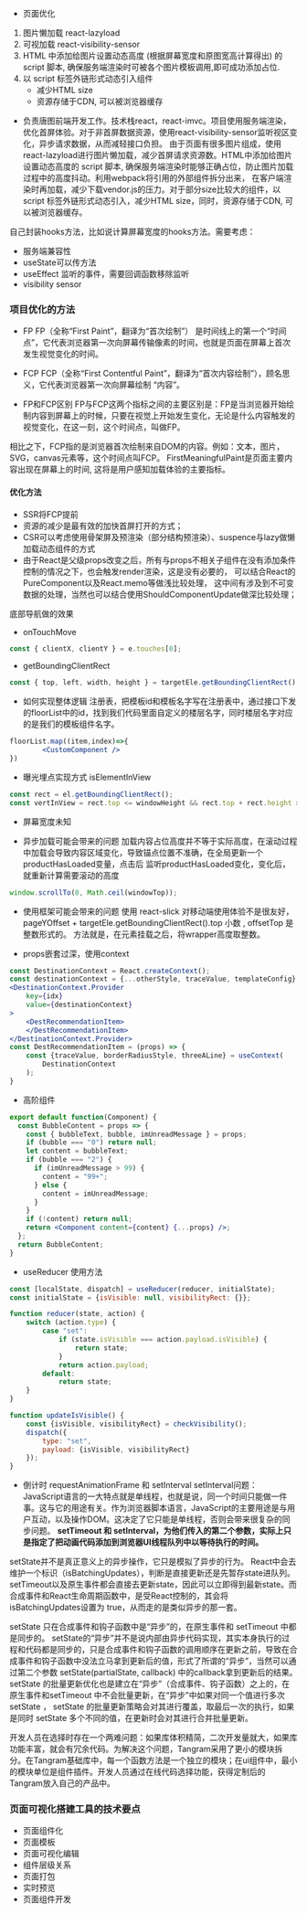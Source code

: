 - 页面优化
1. 图片懒加载 react-lazyload
2. 可视加载 react-visibility-sensor
3. HTML 中添加给图片设置动态高度 (根据屏幕宽度和原图宽高计算得出) 的 script 脚本, 确保服务端渲染时可被各个图片模板调用,即可成功添加占位.
4. 以 script 标签外链形式动态引入组件
    - 减少HTML size
    - 资源存储于CDN, 可以被浏览器缓存

- 负责唐图前端开发工作。技术栈react，react-imvc。项目使用服务端渲染，优化首屏体验。对于非首屏数据资源，使用react-visibility-sensor监听视区变化，异步请求数据，从而减轻接口负担。
由于页面有很多图片组成，使用react-lazyload进行图片懒加载，减少首屏请求资源数。HTML中添加给图片设置动态高度的 script 脚本, 确保服务端渲染时能够正确占位，防止图片加载过程中的高度抖动。利用webpack将引用的外部组件拆分出来，
在客户端渲染时再加载，减少下载vendor.js的压力。对于部分size比较大的组件，以 script 标签外链形式动态引入，减少HTML size，同时，资源存储于CDN, 可以被浏览器缓存。


自己封装hooks方法，比如说计算屏幕宽度的hooks方法。需要考虑：
- 服务端兼容性
- useState可以传方法
- useEffect 监听的事件，需要回调函数移除监听
- visibility sensor

### 项目优化的方法
- FP
FP（全称“First Paint”，翻译为“首次绘制”） 是时间线上的第一个“时间点”，它代表浏览器第一次向屏幕传输像素的时间，也就是页面在屏幕上首次发生视觉变化的时间。

- FCP
FCP（全称“First Contentful Paint”，翻译为“首次内容绘制”），顾名思义，它代表浏览器第一次向屏幕绘制 “内容”。

- FP和FCP区别
FP与FCP这两个指标之间的主要区别是：FP是当浏览器开始绘制内容到屏幕上的时候，只要在视觉上开始发生变化，无论是什么内容触发的视觉变化，在这一刻，这个时间点，叫做FP。

相比之下，FCP指的是浏览器首次绘制来自DOM的内容。例如：文本，图片，SVG，canvas元素等，这个时间点叫FCP。
FirstMeaningfulPaint是页面主要内容出现在屏幕上的时间, 这将是用户感知加载体验的主要指标。

#### 优化方法
- SSR将FCP提前
- 资源的减少是最有效的加快首屏打开的方式；
- CSR可以考虑使用骨架屏及预渲染（部分结构预渲染）、suspence与lazy做懒加载动态组件的方式
- 由于React是父级props改变之后，所有与props不相关子组件在没有添加条件控制的情况之下，也会触发render渲染，这是没有必要的，
可以结合React的PureComponent以及React.memo等做浅比较处理，
这中间有涉及到不可变数据的处理，当然也可以结合使用ShouldComponentUpdate做深比较处理；






底部导航做的效果
- onTouchMove  
```js
const { clientX, clientY } = e.touches[0];
```

- getBoundingClientRect
```js
const { top, left, width, height } = targetEle.getBoundingClientRect();
```

- 如何实现整体逻辑
注册表，把模板id和模板名字写在注册表中，通过接口下发的floorList中的id，找到我们代码里面自定义的楼层名字，同时楼层名字对应的是我们的模板组件名字。

```jsx harmony
floorList.map((item,index)=>{
        <CustomComponent />
})
```

- 曝光埋点实现方式
isElementInView
```js
const rect = el.getBoundingClientRect();
const vertInView = rect.top <= windowHeight && rect.top + rect.height >= 0;
```

- 屏幕宽度未知

- 异步加载可能会带来的问题
加载内容占位高度并不等于实际高度，在滚动过程中加载会导致内容区域变化，导致锚点位置不准确，在全局更新一个productHasLoaded变量，点击后
监听productHasLoaded变化，变化后，就重新计算需要滚动的高度
```js
window.scrollTo(0, Math.ceil(windowTop));
```

- 使用框架可能会带来的问题
使用 react-slick 对移动端使用体验不是很友好，pageYOffset + targetEle.getBoundingClientRect().top 小数 , offsetTop 是整数形式的。
方法就是，在元素挂载之后，将wrapper高度取整数。


- props嵌套过深，使用context

```jsx harmony
const DestinationContext = React.createContext();
const destinationContext = {...otherStyle, traceValue, templateConfig}
<DestinationContext.Provider
    key={idx}
    value={destinationContext}
>
    <DestRecommendationItem>
    </DestRecommendationItem>
</DestinationContext.Provider>
const DestRecommendationItem = (props) => {
    const {traceValue, borderRadiusStyle, threeALine} = useContext(
        DestinationContext
    );
}
```

- 高阶组件
```jsx harmony
export default function(Component) {
  const BubbleContent = props => {
    const { bubbleText, bubble, imUnreadMessage } = props;
    if (bubble === "0") return null;
    let content = bubbleText;
    if (bubble === "2") {
      if (imUnreadMessage > 99) {
        content = "99+";
      } else {
        content = imUnreadMessage;
      }
    }
    if (!content) return null;
    return <Component content={content} {...props} />;
  };
  return BubbleContent;
}
```

- useReducer 使用方法
```jsx harmony
const [localState, dispatch] = useReducer(reducer, initialState);
const initialState = {isVisible: null, visibilityRect: {}};

function reducer(state, action) {
    switch (action.type) {
        case "set":
            if (state.isVisible === action.payload.isVisible) {
                return state;
            }
            return action.payload;
        default:
            return state;
    }
}

function updateIsVisible() {
    const {isVisible, visibilityRect} = checkVisibility();
    dispatch({
        type: "set",
        payload: {isVisible, visibilityRect}
    });
}
```

- 倒计时 requestAnimationFrame 和 setInterval
setInterval问题：
JavaScript语言的一大特点就是单线程，也就是说，同一个时间只能做一件事。这与它的用途有关。作为浏览器脚本语言，JavaScript的主要用途是与用户互动，以及操作DOM。这决定了它只能是单线程，否则会带来很复杂的同步问题。
**setTimeout 和 setInterval，为他们传入的第二个参数，实际上只是指定了把动画代码添加到浏览器UI线程队列中以等待执行的时间。**


setState并不是真正意义上的异步操作，它只是模拟了异步的行为。
React中会去维护一个标识（isBatchingUpdates），判断是直接更新还是先暂存state进队列。setTimeout以及原生事件都会直接去更新state，因此可以立即得到最新state。而合成事件和React生命周期函数中，是受React控制的，其会将isBatchingUpdates设置为 true，从而走的是类似异步的那一套。

setState 只在合成事件和钩子函数中是“异步”的，在原生事件和 setTimeout
 中都是同步的。
setState的“异步”并不是说内部由异步代码实现，其实本身执行的过程和代码都是同步的，只是合成事件和钩子函数的调用顺序在更新之前，导致在合成事件和钩子函数中没法立马拿到更新后的值，形式了所谓的“异步”，当然可以通过第二个参数 setState(partialState, callback) 中的callback拿到更新后的结果。
setState 的批量更新优化也是建立在“异步”（合成事件、钩子函数）之上的，在原生事件和setTimeout 中不会批量更新，在“异步”中如果对同一个值进行多次 setState ， setState 的批量更新策略会对其进行覆盖，取最后一次的执行，如果是同时 setState 多个不同的值，在更新时会对其进行合并批量更新。

开发人员在选择时存在一个两难问题：如果库体积精简，二次开发量就大，如果库功能丰富，就会有冗余代码。为解决这个问题，Tangram采用了更小的模块拆分。在Tangram基础库中，每一个函数方法是一个独立的模块；在ui组件中，最小的模块单位是组件插件。开发人员通过在线代码选择功能，获得定制后的Tangram放入自己的产品中。


### 页面可视化搭建工具的技术要点

- 页面组件化
- 页面模板
- 页面可视化编辑
- 组件层级关系
- 页面打包
- 实时预览
- 页面组件开发




